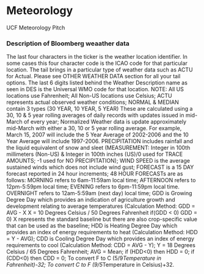 # Meteorology

UCF Meteorology Pitch

### Description of Bloomberg weaather data

The last four characters in the ticker is the weather location identifier. In some cases this four character code is the ICAO code for that particular location. The tail brings in a particular type of weather data such as ACTU for Actual. Please see OTHER WEATHER DATA section for all your tail options. The last 6 digits listed behind the Weather Description name as seen in DES is the Universal WMO code for that location. NOTE: All US locations use Fahrenheit; All Non-US locations use Celsius; ACTU represents actual observed weather conditions; NORMAL & MEDIAN contain 3 types (30 YEAR, 10 YEAR, 5 YEAR) These are calculated using a 30, 10 & 5 year rolling averages of daily records with updates issued in mid-March of every year; Normalized Weather data is update approximately mid-March with either a 30, 10 or 5 year rolling average. For example, March 15, 2007 will include the 5 Year Average of 2002-2006 and the 10 Year Average will include 1997-2006. PRECIPITATION includes rainfall and the liquid equivalent of snow and sleet (MEASUREMENT: Integer in 100th millimeters (Non-US) & Integer in 100th inches (US)/0 used for TRACE AMOUNTS; -1 used for NO PRECIPITATION); WIND SPEED is the average sustained winds which does not include wind gust; FORECAST is a 15 DAY forecast reported in 24 hour increments; 48 HOUR FORECASTs are as follows: MORNING refers to 6am-11:59am local time; AFTERNOON refers to 12pm-5:59pm local time; EVENING refers to 6pm-11:59pm local time. OVERNIGHT refers to 12am-5:59am (next day) local time; GDD is Growing Degree Day which provides an indication of agriculture growth and development relating to average temperatures (Calculation Method: GDD = AVG - X       X = 10 Degrees Celsius / 50 Degrees Fahrenheit if(GDD < 0) GDD = 0) X represents the standard baseline but there are also crop-specific value that can be used as the baseline; HDD is Heating Degree Day which provides an index of energy requirements to heat (Calculation Method: HDD = Y - AVG); CDD is Cooling Degree Day which provides an index of energy requirements to cool (Calculation Method: CDD = AVG - Y); Y = 18 Degrees Celsius / 65 Degrees Fahrenheit; AVG = Mean; if (HDD<0) then HDD = 0; if (CDD<0) then CDD = 0; To convert F to C (5/9*Temperature in Fahrenheit)-32; To convert C to F (9/5*Temperature in Celsius)+32.
